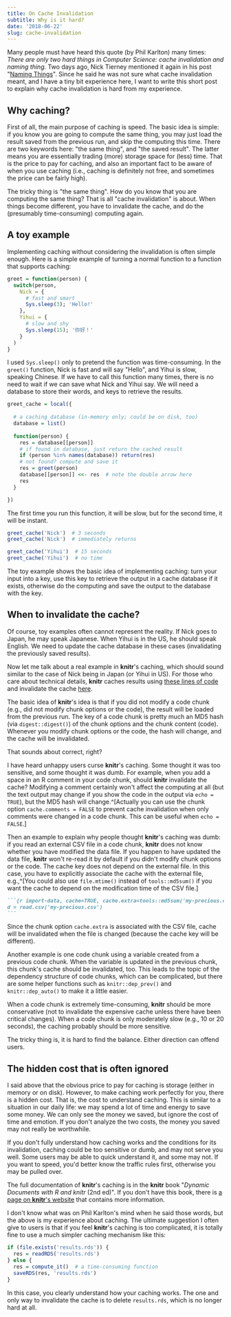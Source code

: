 ```yaml
---
title: On Cache Invalidation
subtitle: Why is it hard?
date: '2018-06-22'
slug: cache-invalidation
---
```


Many people must have heard this quote (by Phil Karlton) many times: _There are only two hard things in Computer Science: cache invalidation and naming thing._ Two days ago, Nick Tierney mentioned it again in his post "[Naming Things](http://www.njtierney.com/post/2018/06/20/naming-things/)". Since he said he was not sure what cache invalidation meant, and I have a tiny bit experience here, I want to write this short post to explain why cache invalidation is hard from my experience.

## Why caching?

First of all, the main purpose of caching is speed. The basic idea is simple: if you know you are going to compute the same thing, you may just load the result saved from the previous run, and skip the computing this time. There are two keywords here: "the same thing", and "the saved result". The latter means you are essentially trading (more) storage space for (less) time. That is the price to pay for caching, and also an important fact to be aware of when you use caching (i.e., caching is definitely not free, and sometimes the price can be fairly high).

The tricky thing is "the same thing". How do you know that you are computing the same thing? That is all "cache invalidation" is about. When things become different, you have to invalidate the cache, and do the (presumably time-consuming) computing again.

## A toy example

Implementing caching without considering the invalidation is often simple enough. Here is a simple example of turning a normal function to a function that supports caching:

```r
greet = function(person) {
  switch(person,
    Nick = {
      # fast and smart
      Sys.sleep(3); 'Hello!'
    },
    Yihui = {
      # slow and shy
      Sys.sleep(15); '你好！'
    }
  )
}
```

I used `Sys.sleep()` only to pretend the function was time-consuming. In the `greet()` function, Nick is fast and will say "Hello", and Yihui is slow, speaking Chinese. If we have to call this function many times, there is no need to wait if we can save what Nick and Yihui say. We will need a database to store their words, and keys to retrieve the results.

```r
greet_cache = local({
  
  # a caching database (in-memory only; could be on disk, too)
  database = list()
  
  function(person) {
    res = database[[person]]
    # if found in database, just return the cached result
    if (person %in% names(database)) return(res)
    # not found? compute and save it
    res = greet(person)
    database[[person]] <<- res  # note the double arrow here
    res
  }

})
```

The first time you run this function, it will be slow, but for the second time, it will be instant.

```r
greet_cache('Nick')  # 3 seconds
greet_cache('Nick')  # immediately returns

greet_cache('Yihui')  # 15 seconds
greet_cache('Yihui')  # no time
```

The toy example shows the basic idea of implementing caching: turn your input into a key, use this key to retrieve the output in a cache database if it exists, otherwise do the computing and save the output to the database with the key.

## When to invalidate the cache?

Of course, toy examples often cannot represent the reality. If Nick goes to Japan, he may speak Japanese. When Yihui is in the US, he should speak English. We need to update the cache database in these cases (invalidating the previously saved results).

Now let me talk about a real example in **knitr**'s caching, which should sound similar to the case of Nick being in Japan (or Yihui in US). For those who care about technical details, **knitr** caches results using [these lines of code](https://github.com/yihui/knitr/blob/2b3e617a700f6d236e22873cfff6cbc3568df568/R/block.R#L60-L81) and invalidate the cache [here](https://github.com/yihui/knitr/blob/2b3e617a700f6d236e22873cfff6cbc3568df568/R/block.R#L283).

The basic idea of **knitr**'s idea is that if you did not modify a code chunk (e.g., did not modify chunk options or the code), the result will be loaded from the previous run. The key of a code chunk is pretty much an MD5 hash (via `digest::digest()`) of the chunk options and the chunk content (code). Whenever you modify chunk options or the code, the hash will change, and the cache will be invalidated.

That sounds about correct, right?

I have heard unhappy users curse **knitr**'s caching. Some thought it was too sensitive, and some thought it was dumb. For example, when you add a space in an R comment in your code chunk, should **knitr** invalidate the cache? Modifying a comment certainly won't affect the computing at all (but the text output may change if you show the code in the output via `echo = TRUE`), but the MD5 hash will change.^[Actually you can use the chunk option `cache.comments = FALSE` to prevent cache invalidation when only comments were changed in a code chunk. This can be useful when `echo = FALSE`.]

Then an example to explain why people thought **knitr**'s caching was dumb: if you read an external CSV file in a code chunk, **knitr** does not know whether you have modified the data file. If you happen to have updated the data file, **knitr** won't re-read it by default if you didn't modify chunk options or the code. The cache key does not depend on the external file. In this case, you have to explicitly associate the cache with the external file, e.g.,^[You could also use `file.mtime()` instead of `tools::md5sum()` if you want the cache to depend on the modification time of the CSV file.]

````md
```{r import-data, cache=TRUE, cache.extra=tools::md5sum('my-precious.csv')}
d = read.csv('my-precious.csv')
```
````

Since the chunk option `cache.extra` is associated with the CSV file, cache will be invalidated when the file is changed (because the cache key will be different).

Another example is one code chunk using a variable created from a previous code chunk. When the variable is updated in the previous chunk, this chunk's cache should be invalidated, too. This leads to the topic of the dependency structure of code chunks, which can be complicated, but there are some helper functions such as `knitr::dep_prev()` and `knitr::dep_auto()` to make it a little easier.

When a code chunk is extremely time-consuming, **knitr** should be more conservative (not to invalidate the expensive cache unless there have been critical changes). When a code chunk is only moderately slow (e.g., 10 or 20 seconds), the caching probably should be more sensitive.

The tricky thing is, it is hard to find the balance. Either direction can offend users.

## The hidden cost that is often ignored

I said above that the obvious price to pay for caching is storage (either in memory or on disk). However, to make caching work perfectly for you, there is a hidden cost. That is, the cost to understand caching. This is similar to a situation in our daily life: we may spend a lot of time and energy to save some money. We can only see the money we saved, but ignore the cost of time and emotion. If you don't analyze the two costs, the money you saved may not really be worthwhile.

If you don't fully understand how caching works and the conditions for its invalidation, caching could be too sensitive or dumb, and may not serve you well. Some users may be able to quick understand it, and some may not. If you want to speed, you'd better know the traffic rules first, otherwise you may be pulled over.

The full documentation of **knitr**'s caching is in the **knitr** book "_Dynamic Documents with R and knitr_ (2nd ed)". If you don't have this book, there is  [a page on **knitr**'s website](https://yihui.org/knitr/demo/cache/) that contains more information.

I don't know what was on Phil Karlton's mind when he said those words, but the above is my experience about caching. The ultimate suggestion I often give to users is that if you feel **knitr**'s caching is too complicated, it is totally fine to use a much simpler caching mechanism like this:

```r
if (file.exists('results.rds')) {
  res = readRDS('results.rds')
} else {
  res = compute_it()  # a time-consuming function
  saveRDS(res, 'results.rds')
}
```

In this case, you clearly understand how your caching works. The one and only way to invalidate the cache is to delete `results.rds`, which is no longer hard at all.
